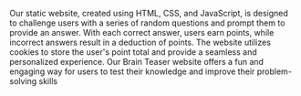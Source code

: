 Our static website, created using HTML, CSS, and JavaScript, is designed to challenge users with a series of random questions and prompt them to provide an answer. With each correct answer, users earn points, while incorrect answers result in a deduction of points. The website utilizes cookies to store the user's point total and provide a seamless and personalized experience. Our Brain Teaser website offers a fun and engaging way for users to test their knowledge and improve their problem-solving skills
